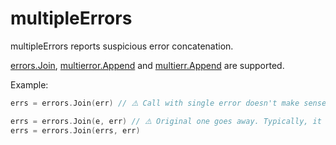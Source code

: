 # multipleErrors

multipleErrors reports suspicious error concatenation.

[errors.Join](https://pkg.go.dev/errors#Join), [multierror.Append](https://pkg.go.dev/github.com/hashicorp/go-multierror#Append) and [multierr.Append](https://pkg.go.dev/go.uber.org/multierr#Append) are supported.

Example:

```go
errs = errors.Join(err) // ⚠️ Call with single error doesn't make sense

errs = errors.Join(e, err) // ⚠️ Original one goes away. Typically, it should be like following
errs = errors.Join(errs, err)
```
